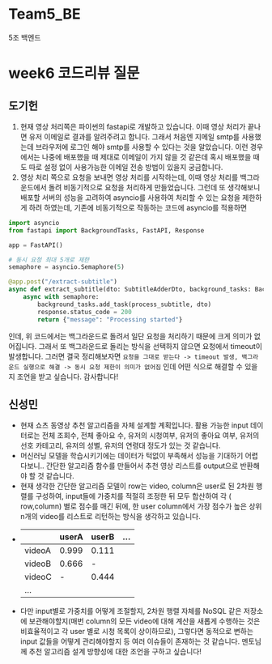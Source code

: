 # Team5_BE
5조 백엔드

# week6 코드리뷰 질문

## 도기헌

1. 현재 영상 처리쪽은 파이썬의 fastapi로 개발하고 있습니다. 이때 영상 처리가 끝나면 유저 이메일로 결과를 알려주려고 합니다. 그래서 처음엔 지메일 smtp를 사용했는데
   브라우저에 로그인 해야 smtp를 사용할 수 있다는 것을 알았습니다. 이런 경우에서는 나중에 배포했을 때 제대로 이메일이 가지 않을 것 같은데 혹시 배포했을 때도 따로 설정
   없이 사용가능한 이메일 전송 방법이 있을지 궁금합니다.
2. 영상 처리 쪽으로 요청을 보내면 영상 처리를 시작하는데, 이때 영상 처리를 백그라운드에서 돌려 비동기적으로 요청을 처리하게 만들었습니다. 그런데 또 생각해보니 배포할 서버의
   성능을 고려하여 asyncio를 사용하여 처리할 수 있는 요청을 제한하게 하려 하였는데, 기존에 비동기적으로 작동하는 코드에 asyncio를 적용하면

```python
import asyncio
from fastapi import BackgroundTasks, FastAPI, Response

app = FastAPI()

# 동시 요청 최대 5개로 제한
semaphore = asyncio.Semaphore(5)

@app.post("/extract-subtitle")
async def extract_subtitle(dto: SubtitleAdderDto, background_tasks: BackgroundTasks, response: Response):
    async with semaphore:
        background_tasks.add_task(process_subtitle, dto)
        response.status_code = 200
        return {"message": "Processing started"}
```

인데, 위 코드에서는 백그라운드로 돌려서 일단 요청을 처리하기 때문에 크게 의미가 없어집니다. 그래서 또 백그라운드로 돌리는 방식을 선택하지 않으면 요청에서 timeout이
발생합니다. 그러면 결국 정리해보자면
`요청을 그대로 받는다 -> timeout 발생, 백그라운드 실행으로 해결 -> 동시 요청 제한이 의미가 없어짐`
인데 어떤 식으로 해결할 수 있을지 조언을 받고 싶습니다. 감사합니다!

## 신성민

- 현재 쇼츠 동영상 추천 알고리즘을 자체 설계할 계획입니다. 활용 가능한 input 데이터로는 전체 조회수, 전체 좋아요 수, 유저의 시청여부, 유저의 좋아요 여부, 유저의 선호
  카테고리, 유저의 성별, 유저의 연령대 정도가 있는 것 같습니다.
- 머신러닝 모델을 학습시키기에는 데이터가 턱없이 부족해서 성능을 기대하기 어렵다보니.. 간단한 알고리즘 함수를 만들어서 추천 영상 리스트를 output으로 반환해야 할 것
  같습니다.
- 현재 생각한 간단한 알고리즘 모델이 row는 video, column은 user로 된 2차원 행렬를 구성하여, input들에 가중치를 적절히 조정한 뒤 모두 합산하여 각 (
  row,column) 별로 점수를 매긴 뒤에, 한 user column에서 가장 점수가 높은 상위 n개의 video를 리스트로 리턴하는 방식을 생각하고 있습니다.
- |  | userA | userB | … |
    | --- | --- | --- | --- |
  | videoA | 0.999 | 0.111 |  |
  | videoB | 0.666 | - |  |
  | videoC | - | 0.444 |  |
  | … |  |  |  |
- 다만 input별로 가중치를 어떻게 조절할지, 2차원 행렬 자체를 NoSQL 같은 저장소에 보관해야할지(매번 column의 모든 video에 대해 계산을 새롭게 수행하는 것은
  비효율적이고 각 user 별로 시청 목록이 상이하므로), 그렇다면 동적으로 변하는 input 값들을 어떻게 관리해야할지 등 여러 이슈들이 존재하는 것 같습니다. 멘토님께 추천
  알고리즘 설계 방향성에 대한 조언을 구하고 싶습니다!
